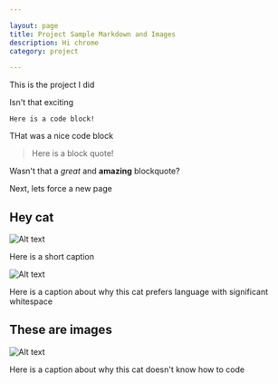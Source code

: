 ```yaml
---

layout: page
title: Project Sample Markdown and Images
description: Hi chrome
category: project

---
```


This is the project I did

Isn't that exciting

	Here is a code block!

THat was a nice code block

> Here is a block quote!

Wasn't that a _great_ and __amazing__ blockquote?

Next, lets force a new page

<div class="newpage"></div>

## Hey cat

![Alt text](http://placekitten.com/g/500/200)

Here is a short caption

![Alt text](http://placekitten.com/g/500/300)

Here is a caption about why this cat prefers language with significant whitespace

## These are images

![Alt text](http://placekitten.com/g/500/400)

Here is a caption about why this cat doesn't know how to code